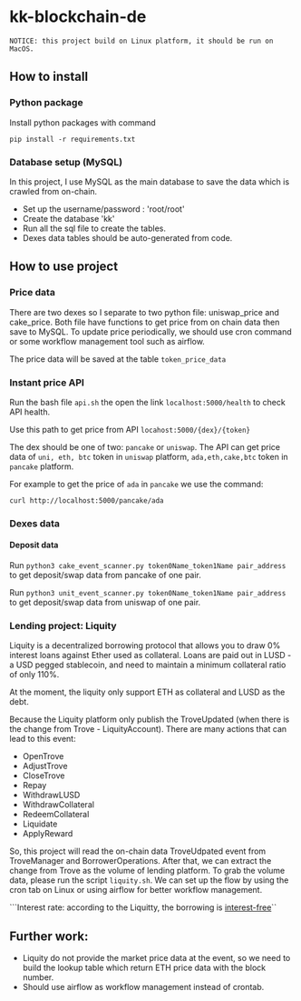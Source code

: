 # kk-blockchain-de

`NOTICE: this project build on Linux platform, it should be run on MacOS.`

## How to install
### Python package
Install python packages with command 

`
pip install -r requirements.txt
`


### Database setup (MySQL)
In this project, I use MySQL as the main database to save the data which is crawled from on-chain.

- Set up the username/password : 'root/root'
- Create the database 'kk'
- Run all the sql file to create the tables.
- Dexes data tables should be auto-generated from code.


## How to use project
### Price data
There are two dexes so I separate to two python file: uniswap_price and cake_price. Both file have functions to get price from on chain data then save to MySQL. To update price periodically, we should use cron command or some workflow management tool such as airflow.

The price data will be saved at the table `token_price_data`
### Instant price API
Run the bash file `api.sh` the open the link `localhost:5000/health` to check API health.

Use this path to get price from API `locahost:5000/{dex}/{token}`

The dex should be one of two: `pancake` or `uniswap`.
The API can get price data of `uni, eth, btc` token in `uniswap` platform, `ada,eth,cake,btc` token in `pancake` platform.

For example to get the price of `ada` in `pancake` we use the command:

`curl http://localhost:5000/pancake/ada`

### Dexes data
#### Deposit data
Run `python3 cake_event_scanner.py token0Name_token1Name pair_address` to get deposit/swap data from pancake of one pair.

Run `python3 unit_event_scanner.py token0Name_token1Name pair_address` to get deposit/swap data from uniswap of one pair.


### Lending project: Liquity
Liquity is a decentralized borrowing protocol that allows you to draw 0% interest loans against Ether used as collateral. Loans are paid out in LUSD - a USD pegged stablecoin, and need to maintain a minimum collateral ratio of only 110%.

At the moment, the liquity only support ETH as collateral and LUSD as the debt.

Because the Liquity platform only publish the TroveUpdated (when there is the change from Trove - LiquityAccount). There are many actions that can lead to this event:
- OpenTrove
- AdjustTrove
- CloseTrove
- Repay
- WithdrawLUSD
- WithdrawCollateral
- RedeemCollateral
- Liquidate
- ApplyReward

So, this project will read the on-chain data TroveUdpated event from TroveManager and BorrowerOperations. After that, we can extract the change from Trove as the volume of lending platform.
To grab the volume data, please run the script `liquity.sh`. We can set up the flow by using the cron tab on Linux or using airflow for better workflow management.

```Interest rate: according to the Liquitty, the borrowing is [interest-free](https://docs.liquity.org/faq/borrowing#how-can-the-protocol-offer-interest-free-borrowing)``


## Further work:
- Liquity do not provide the market price data at the event, so we need to build the lookup table which return ETH price data with the block number.
- Should use airflow as workflow management instead of crontab.